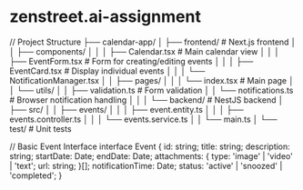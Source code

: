 # zenstreet.ai-assignment
// Project Structure
├── calendar-app/
│   ├── frontend/                 # Next.js frontend
│   │   ├── components/
│   │   │   ├── Calendar.tsx     # Main calendar view
│   │   │   ├── EventForm.tsx    # Form for creating/editing events
│   │   │   ├── EventCard.tsx    # Display individual events
│   │   │   └── NotificationManager.tsx
│   │   ├── pages/
│   │   │   └── index.tsx        # Main page
│   │   └── utils/
│   │       ├── validation.ts    # Form validation
│   │       └── notifications.ts  # Browser notification handling
│   │
│   └── backend/                 # NestJS backend
│       ├── src/
│       │   ├── events/
│       │   │   ├── event.entity.ts
│       │   │   ├── events.controller.ts
│       │   │   └── events.service.ts
│       │   └── main.ts
│       └── test/                # Unit tests

// Basic Event Interface
interface Event {
  id: string;
  title: string;
  description: string;
  startDate: Date;
  endDate: Date;
  attachments: {
    type: 'image' | 'video' | 'text';
    url: string;
  }[];
  notificationTime: Date;
  status: 'active' | 'snoozed' | 'completed';
}
